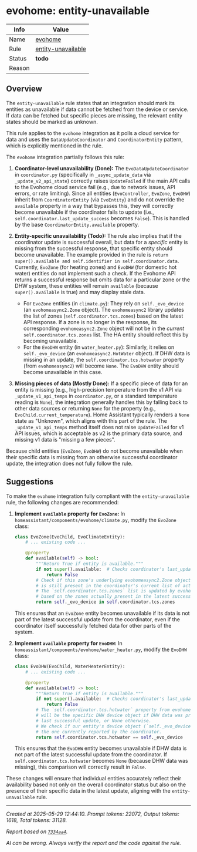 # evohome: entity-unavailable

| Info   | Value                                                                    |
|--------|--------------------------------------------------------------------------|
| Name   | [evohome](https://www.home-assistant.io/integrations/evohome/) |
| Rule   | [entity-unavailable](https://developers.home-assistant.io/docs/core/integration-quality-scale/rules/entity-unavailable)                                                     |
| Status | **todo**                                                                 |
| Reason |                                                                          |

## Overview

The `entity-unavailable` rule states that an integration should mark its entities as unavailable if data cannot be fetched from the device or service. If data can be fetched but specific pieces are missing, the relevant entity states should be marked as unknown.

This rule applies to the `evohome` integration as it polls a cloud service for data and uses the `DataUpdateCoordinator` and `CoordinatorEntity` pattern, which is explicitly mentioned in the rule.

The `evohome` integration partially follows this rule:

1.  **Coordinator-level unavailability (Done):**
    The `EvoDataUpdateCoordinator` in `coordinator.py` (specifically in `_async_update_data` via `_update_v2_api_state`) correctly raises `UpdateFailed` if the main API calls to the Evohome cloud service fail (e.g., due to network issues, API errors, or rate limiting). Since all entities (`EvoController`, `EvoZone`, `EvoDHW`) inherit from `CoordinatorEntity` (via `EvoEntity`) and do not override the `available` property in a way that bypasses this, they will correctly become unavailable if the coordinator fails to update (i.e., `self.coordinator.last_update_success` becomes `False`). This is handled by the base `CoordinatorEntity.available` property.

2.  **Entity-specific unavailability (Todo):**
    The rule also implies that if the coordinator update is successful overall, but data for a *specific* entity is missing from the successful response, that specific entity should become unavailable. The example provided in the rule is `return super().available and self.identifier in self.coordinator.data`.
    Currently, `EvoZone` (for heating zones) and `EvoDHW` (for domestic hot water) entities do not implement such a check. If the Evohome API returns a successful response but omits data for a particular zone or the DHW system, these entities will remain `available` (because `super().available` is true) and may display stale data.
    *   For `EvoZone` entities (in `climate.py`): They rely on `self._evo_device` (an `evohomeasync2.Zone` object). The `evohomeasync2` library updates the list of zones (`self.coordinator.tcs.zones`) based on the latest API response. If a zone is no longer in the response, its corresponding `evohomeasync2.Zone` object will not be in the *current* `self.coordinator.tcs.zones` list. The HA entity should reflect this by becoming unavailable.
    *   For the `EvoDHW` entity (in `water_heater.py`): Similarly, it relies on `self._evo_device` (an `evohomeasync2.HotWater` object). If DHW data is missing in an update, the `self.coordinator.tcs.hotwater` property (from `evohomeasync2`) will become `None`. The `EvoDHW` entity should become unavailable in this case.

3.  **Missing pieces of data (Mostly Done):**
    If a specific piece of data for an entity is missing (e.g., high-precision temperature from the v1 API via `_update_v1_api_temps` in `coordinator.py`, or a standard temperature reading is `None`), the integration generally handles this by falling back to other data sources or returning `None` for the property (e.g., `EvoChild.current_temperature`). Home Assistant typically renders a `None` state as "Unknown", which aligns with this part of the rule. The `_update_v1_api_temps` method itself does not raise `UpdateFailed` for v1 API issues, which is acceptable as v2 is the primary data source, and missing v1 data is "missing a few pieces".

Because child entities (`EvoZone`, `EvoDHW`) do not become unavailable when their specific data is missing from an otherwise successful coordinator update, the integration does not fully follow the rule.

## Suggestions

To make the `evohome` integration fully compliant with the `entity-unavailable` rule, the following changes are recommended:

1.  **Implement `available` property for `EvoZone`:**
    In `homeassistant/components/evohome/climate.py`, modify the `EvoZone` class:

    ```python
    class EvoZone(EvoChild, EvoClimateEntity):
        # ... existing code ...

        @property
        def available(self) -> bool:
            """Return True if entity is available."""
            if not super().available:  # Checks coordinator's last_update_success
                return False
            # Check if this zone's underlying evohomeasync2.Zone object
            # is still present in the coordinator's current list of active zones.
            # The `self.coordinator.tcs.zones` list is updated by evohomeasync2
            # based on the zones actually present in the latest successful API response.
            return self._evo_device in self.coordinator.tcs.zones
    ```
    This ensures that an `EvoZone` entity becomes unavailable if its data is not part of the latest successful update from the coordinator, even if the coordinator itself successfully fetched data for other parts of the system.

2.  **Implement `available` property for `EvoDHW`:**
    In `homeassistant/components/evohome/water_heater.py`, modify the `EvoDHW` class:

    ```python
    class EvoDHW(EvoChild, WaterHeaterEntity):
        # ... existing code ...

        @property
        def available(self) -> bool:
            """Return True if entity is available."""
            if not super().available:  # Checks coordinator's last_update_success
                return False
            # The `self.coordinator.tcs.hotwater` property from evohomeasync2
            # will be the specific DHW device object if DHW data was present in the
            # last successful update, or None otherwise.
            # We check if our entity's device object (`self._evo_device`) matches
            # the one currently reported by the coordinator.
            return self.coordinator.tcs.hotwater == self._evo_device
    ```
    This ensures that the `EvoDHW` entity becomes unavailable if DHW data is not part of the latest successful update from the coordinator. If `self.coordinator.tcs.hotwater` becomes `None` (because DHW data was missing), this comparison will correctly result in `False`.

These changes will ensure that individual entities accurately reflect their availability based not only on the overall coordinator status but also on the presence of their specific data in the latest update, aligning with the `entity-unavailable` rule.

---

_Created at 2025-05-29 12:44:10. Prompt tokens: 22072, Output tokens: 1618, Total tokens: 31128._

_Report based on [`7334aa4`](https://github.com/home-assistant/core/tree/7334aa48f1e12289b3236f0b424a0fc16f5c2b6e)._

_AI can be wrong. Always verify the report and the code against the rule._
